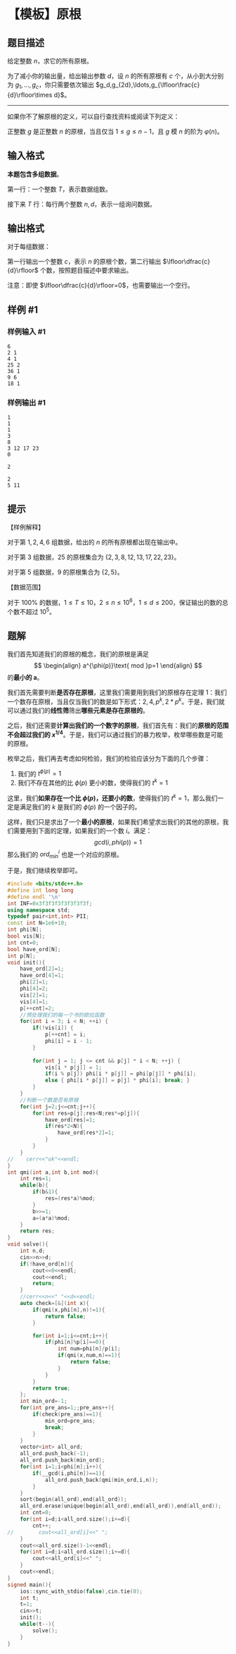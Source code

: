 # 【模板】原根

## 题目描述

给定整数 $n$，求它的所有原根。

为了减小你的输出量，给出输出参数 $d$，设 $n$ 的所有原根有 $c$ 个，从小到大分别为 $g_1,\ldots,g_c$，你只需要依次输出 $g_d,g_{2d},\ldots,g_{\lfloor\frac{c}{d}\rfloor\times d}$。

---

如果你不了解原根的定义，可以自行查找资料或阅读下列定义：

正整数 $g$ 是正整数 $n$ 的原根，当且仅当 $1\leq g\leq n-1$，且 $g$ 模 $n$ 的阶为 $\varphi(n)$。

## 输入格式

**本题包含多组数据**。

第一行：一个整数 $T$，表示数据组数。

接下来 $T$ 行：每行两个整数 $n,d$，表示一组询问数据。

## 输出格式

对于每组数据：

第一行输出一个整数 $c$，表示 $n$ 的原根个数，第二行输出 $\lfloor\dfrac{c}{d}\rfloor$ 个数，按照题目描述中要求输出。

注意：即使 $\lfloor\dfrac{c}{d}\rfloor=0$，也需要输出一个空行。

## 样例 #1

### 样例输入 #1

```
6
2 1
4 1
25 2
36 1
9 6
18 1
```

### 样例输出 #1

```
1
1 
1
3 
8
3 12 17 23 
0

2

2
5 11
```

## 提示

【样例解释】

对于第 $1,2,4,6$ 组数据，给出的 $n$ 的所有原根都出现在输出中。

对于第 $3$ 组数据，$25$ 的原根集合为 $\{2,3,8,12,13,17,22,23\}$。

对于第 $5$ 组数据，$9$ 的原根集合为 $\{2,5\}$。

【数据范围】

对于 $100\%$ 的数据，$1\leq T\leq 10$，$2\leq n\leq 10^6$，$1\leq d\leq 200$，保证输出的数的总个数不超过 $10^5$。


## 题解
我们首先知道我们的原根的概念，我们的原根是满足$$
\begin{align}
a^{\phi(p)}\text{ mod }p=1
\end{align}
$$
的**最小的 a**。

我们首先需要判断**是否存在原根**，这里我们需要用到我们的原根存在定理 1：我们一个数存在原根，当且仅当我们的数是如下形式：$2,4,p^{k},2*p^{k}$。于是，我们就可以通过我们的**线性筛**筛出**哪些元素是存在原根的**。

之后，我们还需要**计算出我们的一个数字的原根**，我们首先有：我们的**原根的范围不会超过我们的 $x^{1/4}$**。于是，我们可以通过我们的暴力枚举，枚举哪些数是可能的原根。

枚举之后，我们再去考虑如何检验，我们的检验应该分为下面的几个步骤：
1. 我们的 $t^{\phi(p)}=1$
2. 我们不存在其他的比 $\phi(p)$ 更小的数，使得我们的 $t^{k}=1$

这里，我们**如果存在一个比 $\phi(p)$，还要小的数**，使得我们的 $t^{k}=1$，那么我们一定是满足我们的 $k$ 是我们的 $\phi(p)$ 的一个因子的。

这样，我们只是求出了一个**最小的原根**，如果我们希望求出我们的其他的原根，我们需要用到下面的定理，如果我们的一个数 $i$。满足：$$
gcd(i,phi(p))=1
$$
那么我们的 $ord_{min}^{i}$ 也是一个对应的原根。

于是，我们继续枚举即可。

```cpp
#include <bits/stdc++.h>
#define int long long
#define endl '\n'
int INF=0x3f3f3f3f3f3f3f3f;
using namespace std;
typedef pair<int,int> PII;
const int N=1e6+10;
int phi[N];
bool vis[N];
int cnt=0;
bool have_ord[N];
int p[N];
void init(){
    have_ord[2]=1;
    have_ord[4]=1;
    phi[2]=1;
    phi[4]=2;
    vis[2]=1;
    vis[4]=1;
    p[++cnt]=2;
    //预处理我们的每一个书的欧拉函数
    for(int i = 3; i < N; ++i) {
        if(!vis[i]) {
            p[++cnt] = i;
            phi[i] = i - 1; 
        }
        
        for(int j = 1; j <= cnt && p[j] * i < N; ++j) {
            vis[i * p[j]] = 1;
            if(i % p[j]) phi[i * p[j]] = phi[p[j]] * phi[i];
            else { phi[i * p[j]] = p[j] * phi[i]; break; }
        }
    }
    //判断一个数是否有原根
    for(int j=2;j<=cnt;j++){
        for(int res=p[j];res<N;res*=p[j]){
            have_ord[res]=1;
            if(res*2<N){
                have_ord[res*2]=1;
            }
        }
    }
//    cerr<<"ok"<<endl;
}
int qmi(int a,int b,int mod){
    int res=1;
    while(b){
        if(b&1){
            res=(res*a)%mod;
        }
        b>>=1;
        a=(a*a)%mod;
    }
    return res;
}
void solve(){
    int n,d;
    cin>>n>>d;
    if(!have_ord[n]){
        cout<<0<<endl;
        cout<<endl;
        return;
    }
    //cerr<<n<<" "<<d<<endl;
    auto check=[&](int x){
        if(qmi(x,phi[n],n)!=1){
            return false;
        }

        for(int i=1;i<=cnt;i++){
            if(phi[n]%p[i]==0){
                int num=phi[n]/p[i];
                if(qmi(x,num,n)==1){
                    return false;
                }
            }
        }
        return true;
    };
    int min_ord=-1;
    for(int pre_ans=1;;pre_ans++){
        if(check(pre_ans)==1){
            min_ord=pre_ans;
            break;
        }
    }
    vector<int> all_ord;
    all_ord.push_back(-1);
    all_ord.push_back(min_ord);
    for(int i=1;i<phi[n];i++){
        if(__gcd(i,phi[n])==1){
            all_ord.push_back(qmi(min_ord,i,n));
        }
    }
    sort(begin(all_ord),end(all_ord));
    all_ord.erase(unique(begin(all_ord),end(all_ord)),end(all_ord));
    int cnt=0;
    for(int i=d;i<all_ord.size();i+=d){
        cnt++;
//        cout<<all_ord[i]<<" ";  
    }
    cout<<all_ord.size()-1<<endl;
    for(int i=d;i<all_ord.size();i+=d){
        cout<<all_ord[i]<<" ";
    }
    cout<<endl;
}
signed main(){
    ios::sync_with_stdio(false),cin.tie(0);
    int t;
    t=1;
    cin>>t;
    init();
    while(t--){
        solve();
    }
}
```